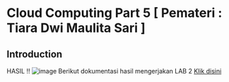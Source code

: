 # Cloud Computing Part 5 [ Pemateri : Tiara Dwi Maulita Sari ]

## Introduction

HASIL !!
![image](https://github.com/silvyameliaperdani/100DaysOfCloud/assets/121029600/2a08b64a-a9fd-48cb-be93-eb67f3e0a8c7)
Berikut dokumentasi hasil mengerjakan LAB 2 
[Klik disini](https://docs.google.com/document/d/1qa4hcIruFBFRXMyjpQXn-WjbOGCaff6c--CNR0fdpXo/edit?usp=sharing)
